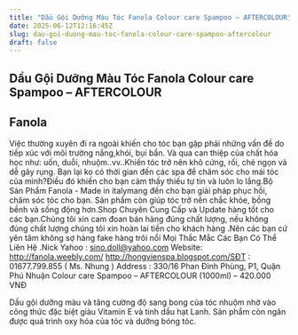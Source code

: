 ```yaml
---
title: "Dầu Gội Dưỡng Màu Tóc Fanola Colour care Spampoo – AFTERCOLOUR"
date: 2025-06-12T12:16:45Z
slug: dau-goi-duong-mau-toc-fanola-colour-care-spampoo-aftercolour
draft: false
---
```


## Dầu Gội Dưỡng Màu Tóc Fanola Colour care Spampoo – AFTERCOLOUR

## Fanola

Việc thường xuyên đi ra ngoài khiến cho tóc bạn gặp phải những vấn đề do tiếp xúc với môi trường nắng,khói, bụi bẩn. Và qua can thiệp của chất hóa học như: uốn, duỗi, nhuộm..vv..Khiến tóc trở nên khô cứng, rối, chẻ ngọn và dễ gãy rụng. Bạn lại ko có thời gian đến các spa để chăm sóc cho mái tóc của mình?Điều đó khiến cho bạn cảm thấy thiếu tự tin và luôn lo lắng.Bộ Sản Phẩm Fanola - Made in italymang đến cho bạn giải pháp phục hồi, chăm sóc tóc cho bạn. Sản phẩm còn giúp tóc trở nên chắc khỏe, bồng bềnh và sống động hơn.Shop Chuyên Cung Cấp và Update hàng tốt cho các bạn.Chúng tôi xin cam đoan bán hàng đúng chất lượng, nếu không đúng chất lượng chúng tôi xin hoàn lai tiền cho khách hàng .Nên các bạn cứ yên tâm không sợ hàng fake hàng trôi nổi 
Mọi Thắc Mắc Các Bạn Có Thể Liên Hệ .Nick Yahoo : sino.doll@yahoo.com 
Website: http://fanola.weebly.com/ 
http://hongvienspa.blogspot.com/SĐT : 01677.799.855 ( Ms. Nhung ) 
Address : 330/16 Phan Đình Phùng, P1, Quận Phú Nhuận 
Colour care Spampoo – AFTERCOLOUR (1000ml) – 420.000 VNĐ

Dầu gội dưỡng màu và tăng cường độ sang bong của tóc nhuộm nhờ vào công thức đặc biệt giàu Vitamin E và tinh dầu hạt Lanh. Sản phẩm còn ngăn được quá trình oxy hóa của tóc và dưỡng bóng tóc.